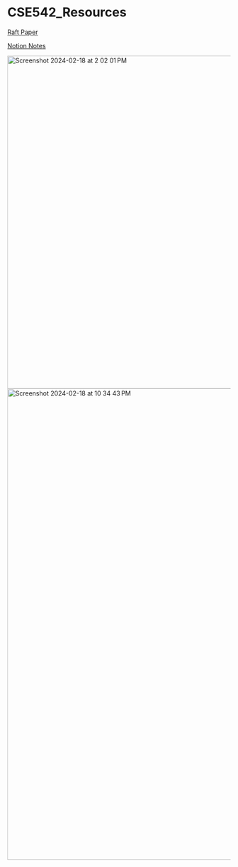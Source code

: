 # CSE542_Resources

[Raft Paper](https://raft.github.io/raft.pdf)

[Notion Notes](https://nosy-index-245.notion.site/CSE542_Notes-06cbcf4c56f6428ca2bb3a0e5a60d33b?pvs=4)

<img width="750" alt="Screenshot 2024-02-18 at 2 02 01 PM" src="https://github.com/malay44/CSE542_Resources/assets/101856674/1a77bf71-fa8c-41e0-8467-706067f782e6">

<img width="1062" alt="Screenshot 2024-02-18 at 10 34 43 PM" src="https://github.com/malay44/CSE542_Resources/assets/101856674/1c07ac80-81d4-4e89-be80-663a0267c4b4">
